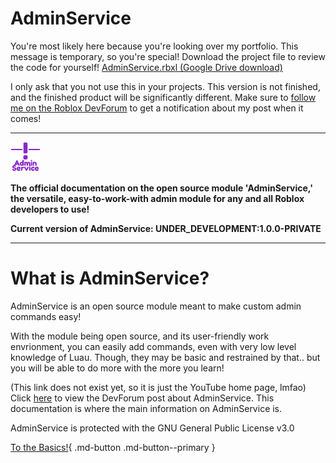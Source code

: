 # AdminService

You're most likely here because you're looking over my portfolio. This message is temporary, so you're special! Download the project file to review the code for yourself!
[AdminService.rbxl (Google Drive download)](https://drive.google.com/file/d/1qOZ2mniTwqVx-LENSHTKMHfMFQNEPtE4/view?usp=drive_link)

I only ask that you not use this in your projects. This version is not finished, and the finished product will be significantly different. Make sure to [follow me on the Roblox DevForum](https://devforum.roblox.com/u/amorafolf/summary) to get a notification about my post when it comes!

---

![adminservice_icon](images/logos/temporary_icon.png)

**The official documentation on the open source module 'AdminService,' the versatile, easy-to-work-with admin module for any and all Roblox developers to use!**

**Current version of AdminService: UNDER_DEVELOPMENT:1.0.0-PRIVATE**

---

# What is AdminService?

AdminService is an open source module meant to make custom admin commands easy!

With the module being open source, and its user-friendly work envrionment, you can easily add commands, even with very low level knowledge of Luau. Though, they may be basic and restrained by that.. but you will be able to do more with the more you learn!

(This link does not exist yet, so it is just the YouTube home page, lmfao) Click [here](https://www.youtube.com) to view the DevForum post about AdminService. This documentation is where the main information on AdminService is.

AdminService is protected with the GNU General Public License v3.0

[To the Basics!](https://amorafolf.github.io/AdminService/basics/setup/){ .md-button .md-button--primary }